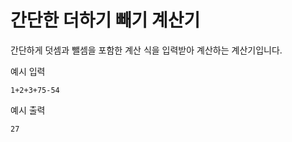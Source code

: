 # 간단한 더하기 빼기 계산기
간단하게 덧셈과 뺄셈을 포함한 계산 식을 입력받아 계산하는 계산기입니다.


예시 입력
```
1+2+3+75-54
```
예시 출력
```
27
```